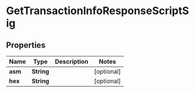 
# GetTransactionInfoResponseScriptSig

## Properties
Name | Type | Description | Notes
------------ | ------------- | ------------- | -------------
**asm** | **String** |  |  [optional]
**hex** | **String** |  |  [optional]




